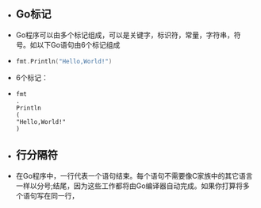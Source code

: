 - ## Go标记
- Go程序可以由多个标记组成，可以是关键字，标识符，常量，字符串，符号。如以下Go语句由6个标记组成
- ```go
  fmt.Println("Hello,World!")
  ```
- 6个标记：
- ```
  fmt
  .
  Println
  (
  "Hello,World!"
  )
  ```
- ## 行分隔符
- 在Go程序中，一行代表一个语句结束。每个语句不需要像C家族中的其它语言一样以分号;结尾，因为这些工作都将由Go编译器自动完成。如果你打算将多个语句写在同一行，